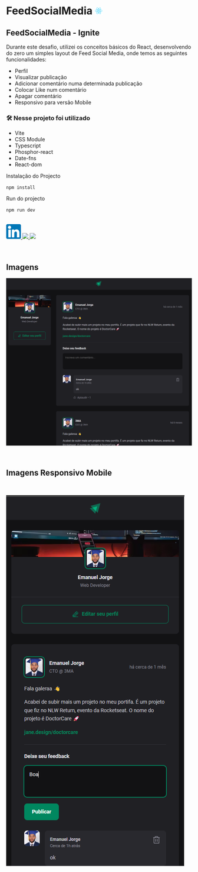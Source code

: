 # FeedSocialMedia <img width="20" height="20" src="https://raw.githubusercontent.com/devicons/devicon/master/icons/react/react-original.svg" />

## FeedSocialMedia - Ignite

Durante este desafio, utilizei os conceitos básicos do React, desenvolvendo do zero um simples layout de Feed Social Media, onde temos as seguintes funcionalidades:

<ul>
<li>Perfil</li>
<li>Visualizar publicação</li>
<li>Adicionar comentário numa determinada publicação</li>
<li>Colocar Like num comentário</li>
<li>Apagar comentário</li>
<li>Responsivo para versão Mobile</li>
</ul>

### 🛠️ Nesse projeto foi utilizado

* Vite
* CSS Module
* Typescript
* Phosphor-react
* Date-fns
* React-dom

Instalação do Projecto

```shell
npm install
```

Run do projecto

```shell
npm run dev
```

<br />

<a href="https://www.linkedin.com/posts/emanueljorge_design-reactjs-github-activity-7019410359904014336-g76n?utm_source=share&utm_medium=member_desktop" target="_blank">
<img src="https://raw.githubusercontent.com/EmanuelJorge3MA/FeedSocialMedia/master/src/assets/app_img/174857.png" width="40" height="40" />
</a>

<a href="https://github.com/EmanuelJorge3MA/FeedSocialMedia" target="_blank">
<img src="https://user-images.githubusercontent.com/71772559/178192378-234b9c46-7e31-47fb-8ddf-245617d8b198.png" />
</a>

<a href="https://www.figma.com/community/file/1113573231685349036" target="_blank">
<img src="https://user-images.githubusercontent.com/71772559/178192253-4fe4757c-de57-4878-a38c-a483c25670b1.png" />
</a>

&nbsp;

## Imagens 
<img src="https://raw.githubusercontent.com/EmanuelJorge3MA/FeedSocialMedia/master/src/assets/app_img/web%20app.png" align="center" />

&nbsp;

## Imagens Responsivo Mobile

&nbsp;

<img src="https://raw.githubusercontent.com/EmanuelJorge3MA/FeedSocialMedia/master/src/assets/app_img/mobile.png" align="center" />

